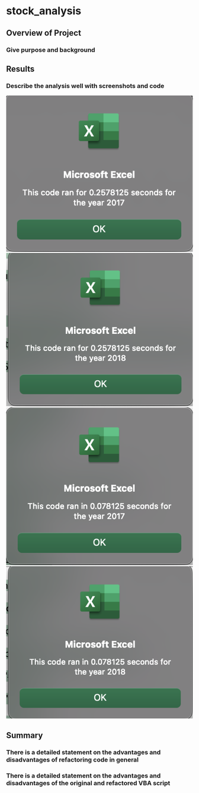 # stock_analysis

## Overview of Project

### Give purpose and background

## Results

### Describe the analysis well with screenshots and code 

![Image](2017_unrefactored.png)
![Image](2018_unrefactored.png)
![Image](VBA_Challenge_2017.png)
![Image](VBA_Challenge_2018.png)


## Summary

### There is a detailed statement on the advantages and disadvantages of refactoring code in general 

### There is a detailed statement on the advantages and disadvantages of the original and refactored VBA script




